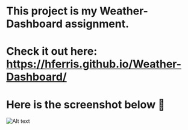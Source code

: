 # This project is my Weather-Dashboard assignment.
# Check it out here: https://hferris.github.io/Weather-Dashboard/
# Here is the screenshot below :star_struck:
![Alt text](/./assets/imgs/snip.png?raw=true "Screenshot")